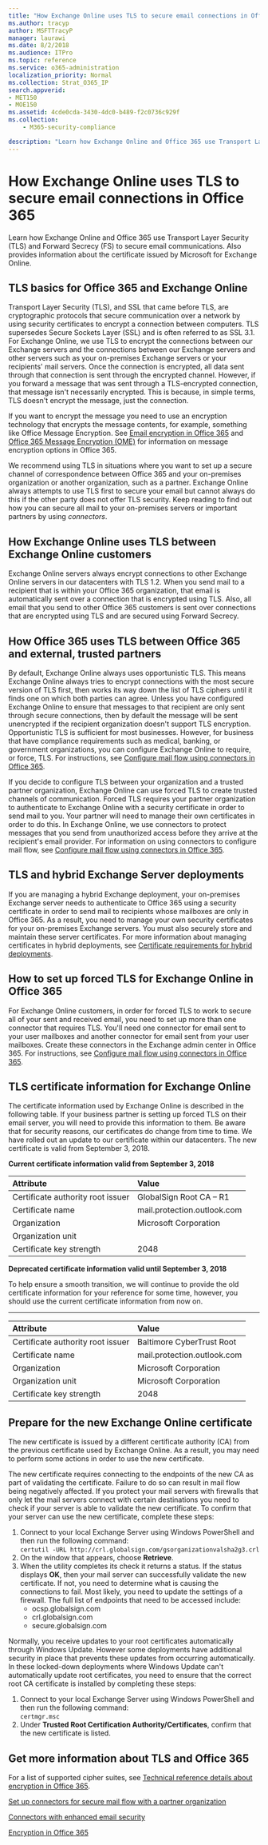 ```yaml
---
title: "How Exchange Online uses TLS to secure email connections in Office 365"
ms.author: tracyp
author: MSFTTracyP
manager: laurawi
ms.date: 8/2/2018
ms.audience: ITPro
ms.topic: reference
ms.service: o365-administration
localization_priority: Normal
ms.collection: Strat_O365_IP
search.appverid:
- MET150
- MOE150
ms.assetid: 4cde0cda-3430-4dc0-b489-f2c0736c929f
ms.collection:
	- M365-security-compliance

description: "Learn how Exchange Online and Office 365 use Transport Layer Security (TLS) and Forward Secrecy (FS) to secure email communications. Also get information about the certificate issued by Microsoft for Exchange Online."
---
```


# How Exchange Online uses TLS to secure email connections in Office 365

Learn how Exchange Online and Office 365 use Transport Layer Security (TLS) and Forward Secrecy (FS) to secure email communications. Also provides information about the certificate issued by Microsoft for Exchange Online.
  
## TLS basics for Office 365 and Exchange Online

Transport Layer Security (TLS), and SSL that came before TLS, are cryptographic protocols that secure communication over a network by using security certificates to encrypt a connection between computers. TLS supersedes Secure Sockets Layer (SSL) and is often referred to as SSL 3.1. For Exchange Online, we use TLS to encrypt the connections between our Exchange servers and the connections between our Exchange servers and other servers such as your on-premises Exchange servers or your recipients' mail servers. Once the connection is encrypted, all data sent through that connection is sent through the encrypted channel. However, if you forward a message that was sent through a TLS-encrypted connection, that message isn't necessarily encrypted. This is because, in simple terms, TLS doesn't encrypt the message, just the connection.
  
If you want to encrypt the message you need to use an encryption technology that encrypts the message contents, for example, something like Office Message Encryption. See [Email encryption in Office 365](email-encryption.md) and [Office 365 Message Encryption (OME)](ome.md) for information on message encryption options in Office 365. 
  
We recommend using TLS in situations where you want to set up a secure channel of correspondence between Office 365 and your on-premises organization or another organization, such as a partner. Exchange Online always attempts to use TLS first to secure your email but cannot always do this if the other party does not offer TLS security. Keep reading to find out how you can secure all mail to your on-premises servers or important partners by using  *connectors*. 
  
## How Exchange Online uses TLS between Exchange Online customers

Exchange Online servers always encrypt connections to other Exchange Online servers in our datacenters with TLS 1.2. When you send mail to a recipient that is within your Office 365 organization, that email is automatically sent over a connection that is encrypted using TLS. Also, all email that you send to other Office 365 customers is sent over connections that are encrypted using TLS and are secured using Forward Secrecy.
  
## How Office 365 uses TLS between Office 365 and external, trusted partners

By default, Exchange Online always uses opportunistic TLS. This means Exchange Online always tries to encrypt connections with the most secure version of TLS first, then works its way down the list of TLS ciphers until it finds one on which both parties can agree. Unless you have configured Exchange Online to ensure that messages to that recipient are only sent through secure connections, then by default the message will be sent unencrypted if the recipient organization doesn't support TLS encryption. Opportunistic TLS is sufficient for most businesses. However, for business that have compliance requirements such as medical, banking, or government organizations, you can configure Exchange Online to require, or force, TLS. For instructions, see [Configure mail flow using connectors in Office 365](https://technet.microsoft.com/library/ms.exch.eac.connectorselection%28v=exchg.150%29.aspx).
  
If you decide to configure TLS between your organization and a trusted partner organization, Exchange Online can use forced TLS to create trusted channels of communication. Forced TLS requires your partner organization to authenticate to Exchange Online with a security certificate in order to send mail to you. Your partner will need to manage their own certificates in order to do this. In Exchange Online, we use connectors to protect messages that you send from unauthorized access before they arrive at the recipient's email provider. For information on using connectors to configure mail flow, see [Configure mail flow using connectors in Office 365](https://technet.microsoft.com/library/ms.exch.eac.connectorselection%28v=exchg.150%29.aspx).
  
## TLS and hybrid Exchange Server deployments

If you are managing a hybrid Exchange deployment, your on-premises Exchange server needs to authenticate to Office 365 using a security certificate in order to send mail to recipients whose mailboxes are only in Office 365. As a result, you need to manage your own security certificates for your on-premises Exchange servers. You must also securely store and maintain these server certificates. For more information about managing certificates in hybrid deployments, see [Certificate requirements for hybrid deployments](https://technet.microsoft.com/library/hh563848%28v=exchg.150%29.aspx).
  
## How to set up forced TLS for Exchange Online in Office 365

For Exchange Online customers, in order for forced TLS to work to secure all of your sent and received email, you need to set up more than one connector that requires TLS. You'll need one connector for email sent to your user mailboxes and another connector for email sent from your user mailboxes. Create these connectors in the Exchange admin center in Office 365. For instructions, see [Configure mail flow using connectors in Office 365](https://technet.microsoft.com/library/ms.exch.eac.connectorselection%28v=exchg.150%29.aspx).
  
## TLS certificate information for Exchange Online

The certificate information used by Exchange Online is described in the following table. If your business partner is setting up forced TLS on their email server, you will need to provide this information to them. Be aware that for security reasons, our certificates do change from time to time. We have rolled out an update to our certificate within our datacenters. The new certificate is valid from September 3, 2018.
  
 **Current certificate information valid from September 3, 2018**
  
|**Attribute**|**Value**|
|:-----|:-----|
|Certificate authority root issuer  <br/> |GlobalSign Root CA – R1 <br/> |
|Certificate name  <br/> |mail.protection.outlook.com  <br/> |
|Organization  <br/> |Microsoft Corporation  <br/> |
|Organization unit  <br/> |  <br/> |
|Certificate key strength  <br/> |2048  <br/> |
   
 **Deprecated certificate information valid until September 3, 2018**
  
To help ensure a smooth transition, we will continue to provide the old certificate information for your reference for some time, however, you should use the current certificate information from now on.
  
****

|**Attribute**|**Value**|
|:-----|:-----|
|Certificate authority root issuer  <br/> |Baltimore CyberTrust Root  <br/> |
|Certificate name  <br/> |mail.protection.outlook.com  <br/> |
|Organization  <br/> |Microsoft Corporation  <br/> |
|Organization unit  <br/> |Microsoft Corporation  <br/> |
|Certificate key strength  <br/> |2048  <br/> |
   
## Prepare for the new Exchange Online certificate

The new certificate is issued by a different certificate authority (CA) from the previous certificate used by Exchange Online. As a result, you may need to perform some actions in order to use the new certificate.

The new certificate requires connecting to the endpoints of the new CA as part of validating the certificate. Failure to do so can result in mail flow being negatively affected. If you protect your mail servers with firewalls that only let the mail servers connect with certain destinations you need to check if your server is able to validate the new certificate. To confirm that your server can use the new certificate, complete these steps:

1. Connect to your local Exchange Server using Windows PowerShell and then run the following command:  
  `certutil -URL http://crl.globalsign.com/gsorganizationvalsha2g3.crl`
2. On the window that appears, choose **Retrieve**.
3. When the utility completes its check it returns a status. If the status displays **OK**, then your mail server can successfully validate the new certificate. If not, you need to determine what is causing the connections to fail. Most likely, you need to update the settings of a firewall. The full list of endpoints that need to be accessed include:
    - ocsp.globalsign.com
     - crl.globalsign.com
     - secure.globalsign.com   

Normally, you receive updates to your root certificates automatically through Windows Update. However some deployments have additional security in place that prevents these updates from occurring automatically. In these locked-down deployments where Windows Update can't automatically update root certificates, you need to ensure that the correct root CA certificate is installed by completing these steps:
1.  Connect to your local Exchange Server using Windows PowerShell and then run the following command:  
  `certmgr.msc`
2. Under **Trusted Root Certification Authority/Certificates**, confirm that the new certificate is listed.

## Get more information about TLS and Office 365

For a list of supported cipher suites, see [Technical reference details about encryption in Office 365](technical-reference-details-about-encryption.md).
  
[Set up connectors for secure mail flow with a partner organization](https://technet.microsoft.com/library/dn751021%28v=exchg.150%29.aspx)
  
[Connectors with enhanced email security](https://technet.microsoft.com/library/261d92e4-7371-4555-b781-2062b5bb5278.aspx)
  
[Encryption in Office 365](encryption.md)
  

